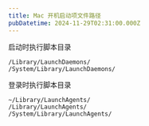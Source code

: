 ```yaml
---
title: Mac 开机启动项文件路径
pubDatetime: 2024-11-29T02:31:00.000Z
---
```


启动时执行脚本目录

```
/Library/LaunchDaemons/
/System/Library/LaunchDaemons/
```

登录时执行脚本目录

```
~/Library/LaunchAgents/
/Library/LaunchAgents/
/System/Library/LaunchAgents/
```
